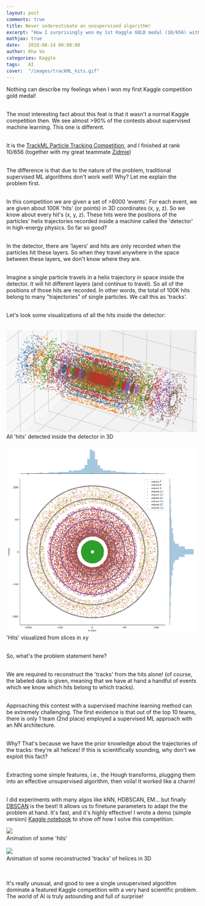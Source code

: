 ```yaml
---
layout: post
comments: true
title: Never underestimate an unsupervised algorithm!
excerpt: "How I surprisingly won my 1st Kaggle GOLD medal (10/656) with DBSCAN in a challenging Quantum Physics particle tracking problem"
mathjax: true
date:   2018-08-14 00:00:00
author: Kha Vo
categories: Kaggle
tags:	AI
cover:  "/images/trackML_hits.gif"
---
```


Nothing can describe my feelings when I won my first Kaggle competition gold medal! <br><br>

The most interesting fact about this feat is that it wasn't a normal Kaggle competition then. We see almost >90% of the contests about supervised machine learning. This one is different. <br><br>

It is the [TrackML Particle Tracking Competition](https://www.kaggle.com/competitions/trackml-particle-identification/leaderboard), and I finished at rank 10/656 (together with my great teammate [Zidmie](https://www.kaggle.com/zidmie)) <br><br>

The difference is that due to the nature of the problem, traditional supervised ML algorithms don't work well! Why? Let me explain the problem first. <br> <br>

In this competition we are given a set of >8000 'events'. For each event, we are given about 100K 'hits' (or points) in 3D coordinates (x, y, z). So we know about every hit's (x, y, z). These hits were the positions of the particles' helix trajectories recorded inside a machine called the 'detector' in high-energy physics. So far so good? <br><br>

In the detector, there are 'layers' and hits are only recorded when the particles hit these layers. So when they travel anywhere in the space between these layers, we don't know where they are.  <br><br>

Imagine a single particle travels in a helix trajectory in space inside the detector. It will hit different layers (and continue to travel). So all of the positions of those hits are recorded. In other words, the total of 100K hits belong to many "trajectories" of single particles. We call this as 'tracks'. <br><br>

Let's look some visualizations of all the hits inside the detector: <br> <br>


<div class="imgcap">
<img src="/images/trackML_detector_yz.png" width="500">
<div class="thecap"> All 'hits' detected inside the detector in 3D </div>
</div>
<br>


<div class="imgcap">
<img src="/images/trackML_detector_xy.png" width="500">
<div class="thecap"> 'Hits' visualized from slices in xy </div>
</div>
<br>


So, what's the problem statement here? <br> <br>

We are required to reconstruct the 'tracks' from the hits alone! (of course, the labeled data is given, meaning that we have at hand a handful of events which we know which hits belong to which tracks). <br><br>

Approaching this contest with a supervised machine learning method can be extremely challenging. The first evidence is that out of the top 10 teams, there is only 1 team (2nd place) employed a supervised ML approach with an NN architecture. <br><br>

Why? That's because we have the prior knowledge about the trajectories of the tracks: they're all helices! If this is scientifically sounding, why don't we exploit this fact? <br><br>

Extracting some simple features, i.e., the Hough transforms, plugging them into an effective unsupervised algorithm, then voila! It worked like a charm! <br><br>

I did experiments with many algos like kNN, HDBSCAN, EM... but finally [DBSCAN](https://en.wikipedia.org/wiki/DBSCAN) is the best! It allows us to finetune parameters to adapt the the problem at hand. It's fast, and it's highly effective! I wrote a demo (simple version) [Kaggle notebook](https://www.kaggle.com/code/khahuras/0-53x-clustering-using-hough-features-basic) to show off how I solve this competition. 


<div class="imgcap">
<img src="/images/trackML_hits.gif" width="500">
<div class="thecap"> Animation of some 'hits' </div>
</div>
<br>


<div class="imgcap">
<img src="/images/trackML_tracks.gif" width="500">
<div class="thecap"> Animation of some reconstructed 'tracks' of helices in 3D </div>
</div>
<br>
<br>

It's really unusual, and good to see a single unsupervised algorithm dominate a featured Kaggle competition with a very hard scientific problem. The world of AI is truly astounding and full of surprise!
